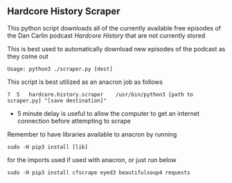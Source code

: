 ## Hardcore History Scraper

This python script downloads all of the currently available free episodes of the Dan Carlin podcast *Hardcore History* that are not currently stored

This is best used to automatically download new episodes of the podcast as they come out

`Usage: python3 ./scraper.py [dest]`

This script is best utilized as an anacron job as follows

`7	5	hardcore.history.scraper	/usr/bin/python3 [path to scraper.py] "[save destination]"`

* 5 minute delay is useful to allow the computer to get an internet connection before attempting to scrape

Remember to have libraries available to anacron by running

`sudo -H pip3 install [lib]`

for the imports used if used with anacron, or just run below

`sudo -H pip3 install cfscrape eyed3 beautifulsoup4 requests`